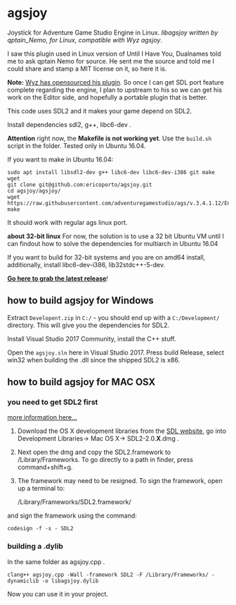 # agsjoy
Joystick for Adventure Game Studio Engine in Linux. *libagsjoy written by qptain_Nemo, for Linux, compatible with Wyz agsjoy*.

I saw this plugin used in Linux version of Until I Have You, Dualnames told me to ask qptain Nemo for source. He sent me the source and told me I could share and stamp a MIT license on it, so here it is.

**Note:** [Wyz has opensourced his plugin](https://github.com/FTPlus/agsjoy). So once I can get SDL port feature complete regarding the engine, I plan to upstream to his so we can get his work on the Editor side, and hopefully a portable plugin that is better.

This code  uses SDL2 and it makes your game depend on SDL2.

Install dependencies sdl2, g++, libc6-dev . 

**Attention** right now, the **Makefile is not working yet**. Use the `build.sh` script in the folder. Tested only in Ubuntu 16.04.

If you want to make in Ubuntu 16.04:

    sudo apt install libsdl2-dev g++ libc6-dev libc6-dev-i386 git make wget
    git clone git@github.com:ericoporto/agsjoy.git
    cd agsjoy/agsjoy/
    wget https://raw.githubusercontent.com/adventuregamestudio/ags/v.3.4.1.12/Engine/plugin/agsplugin.h
    make
    

It should work with regular ags linux port.

**about 32-bit linux** For now, the solution is to use a 32 bit Ubuntu VM until I can findout how to solve the dependencies for multiarch in Ubuntu 16.04

If you want to build for 32-bit systems and you are on amd64 install, additionally, install libc6-dev-i386, lib32stdc++-5-dev.


[**Go here to grab the latest release**](https://github.com/ericoporto/agsjoy/releases)!

## how to build agsjoy for Windows

Extract `Developent.zip` in `C:/` - you should end up with a `C:/Development/` directory. This will give you the dependencies for SDL2.

Install Visual Studio 2017 Community, install the C++ stuff.

Open the `agsjoy.sln` here in Visual Studio 2017. Press build Release, select win32 when building the .dll since the shipped SDL2 is x86. 


## how to build agsjoy for MAC OSX

### you need to get SDL2 first
[more information here...](http://lazyfoo.net/tutorials/SDL/01_hello_SDL/mac/index.php)

1. Download the OS X development libraries from the [SDL website](https://www.libsdl.org/download-2.0.php#source), go into Development Libraries-> Mac OS X-> SDL2-2.0.**X**.dmg . 

2. Next open the dmg and copy the SDL2.framework to /Library/Frameworks. To go directly to a path in finder, press command+shift+g.

3. The framework may need to be resigned. To sign the framework, open up a terminal to:


    /Library/Frameworks/SDL2.framework/

and sign the framework using the command:

    codesign -f -s - SDL2

### building a .dylib

In the same folder as agsjoy.cpp .

    clang++ agsjoy.cpp -Wall -framework SDL2 -F /Library/Frameworks/ -dynamiclib -o libagsjoy.dylib

Now you can use it in your project.

